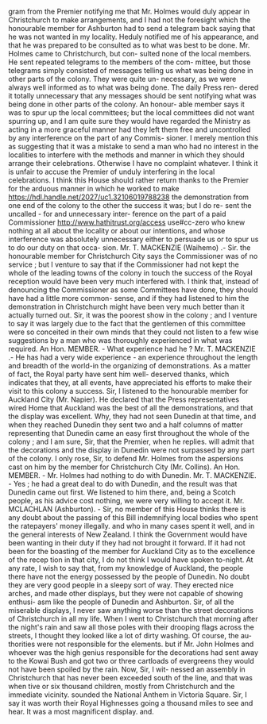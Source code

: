 gram from the Premier notifying me that Mr. Holmes would duly appear in Christchurch to make arrangements, and I had not the foresight which the honourable member for Ashburton had to send a telegram back saying that he was not wanted in my locality. Heduly notified me of his appearance, and that he was prepared to be consulted as to what was best to be done. Mr. Holmes came to Christchurch, but con- sulted none of the local members. He sent repeated telegrams to the members of the com- mittee, but those telegrams simply consisted of messages telling us what was being done in other parts of the colony. They were quite un- necessary, as we were always well informed as to what was being done. The daily Press ren- dered it totally unnecessary that any messages should be sent notifying what was being done in other parts of the colony. An honour- able member says it was to spur up the local committees; but the local committees did not want spurring up, and I am quite sure they would have regarded the Ministry as acting in a more graceful manner had they left them free and uncontrolled by any interference on the part of any Commis- sioner. I merely mention this as suggesting that it was a mistake to send a man who had no interest in the localities to interfere with the methods and manner in which they should arrange their celebrations. Otherwise I have no complaint whatever. I think it is unfair to accuse the Premier of unduly interfering in the local celebrations. I think this House should rather return thanks to the Premier for the arduous manner in which he worked to make https://hdl.handle.net/2027/uc1.32106019788238 the demonstration from one end of the colony to the other the success it was; but I do re- sent the uncalled - for and unnecessary inter- ference on the part of a paid Commissioner http://www.hathitrust.org/access use#cc-zero who knew nothing at all about the locality or about our intentions, and whose interference was absolutely unnecessary either to persuade us or to spur us to do our duty on that occa- sion. Mr. T. MACKENZIE (Waihemo) .- Sir. the honourable member for Christchurch City says the Commissioner was of no service ; but I venture to say that if the Commissioner had not kept the whole of the leading towns of the colony in touch the success of the Royal reception would have been very much interfered with. I think that, instead of denouncing the Commissioner as some Committees have done, they should have had a little more common- sense, and if they had listened to him the demonstration in Christchurch might have been very much better than it actually turned out. Sir, it was the poorest show in the colony ; and I venture to say it was largely due to the fact that the gentlemen of this committee were so conceited in their own minds that they could not listen to a few wise suggestions by a man who was thoroughly experienced in what was required. An Hon. MEMBER. - What experience had he ? Mr. T. MACKENZIE .- He has had a very wide experience - an experience throughout the length and breadth of the world-in the organizing of demonstrations. As a matter of fact, the Royal party have sent him well- deserved thanks, which indicates that they, at all events, have appreciated his efforts to make their visit to this colony a success. Sir, I listened to the honourable member for Auckland City (Mr. Napier). He declared that the Press representatives wired Home that Auckland was the best of all the demonstrations, and that the display was excellent. Why, they had not seen Dunedin at that time, and when they reached Dunedin they sent two and a half columns of matter representing that Dunedin came an easy first throughout the whole of the colony ; and I am sure, Sir, that the Premier, when he replies. will admit that the decorations and the display in Dunedin were not surpassed by any part of the colony. I only rose, Sir, to defend Mr. Holmes from the aspersions cast on him by the member for Christchurch City (Mr. Collins). An Hon. MEMBER. - Mr. Holmes had nothing to do with Dunedin. Mr. T. MACKENZIE. - Yes ; he had a great deal to do with Dunedin, and the result was that Dunedin came out first. We listened to him there, and, being a Scotch people, as his advice cost nothing, we were very willing to accept it. Mr. MCLACHLAN (Ashburton). - Sir, no member of this House thinks there is any doubt about the passing of this Bill indemnifying local bodies who spent the ratepayers' money illegally. and who in many cases spent it well, and in the general interests of New Zealand. I think the Government would have been wanting in their duty if they had not brought it forward. If it had not been for the boasting of the member for Auckland City as to the excellence of the recep tion in that city, I do not think I would have spoken to-night. At any rate, I wish to say that, from my knowledge of Auckland, the people there have not the energy possessed by the people of Dunedin. No doubt they are very good people in a sleepy sort of way. They erected nice arches, and made other displays, but they were not capable of showing enthusi- asm like the people of Dunedin and Ashburton. Sir, of all the miserable displays, I never saw anything worse than the street decorations of Christchurch in all my life. When I went to Christchurch that morning after the night's rain and saw all those poles with their drooping flags across the streets, I thought they looked like a lot of dirty washing. Of course, the au- thorities were not responsible for the elements. but if Mr. John Holmes and whoever was the high genius responsible for the decorations had sent away to the Kowai Bush and got two or three cartloads of evergreens they would not have been spoiled by the rain. Now, Sir, I wit- nessed an assembly in Christchurch that has never been exceeded south of the line, and that was when tive or six thousand children, mostly from Christchurch and the immediate vicinity. sounded the National Anthem in Victoria Square. Sir, I say it was worth their Royal Highnesses going a thousand miles to see and hear. It was a most magnificent display. and. 